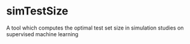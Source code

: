 # simTestSize
A tool which computes the optimal test set size in simulation studies on supervised machine learning
